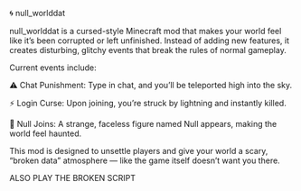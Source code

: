 🌀 null_worlddat

null_worlddat is a cursed-style Minecraft mod that makes your world feel like it’s been corrupted or left unfinished. Instead of adding new features, it creates disturbing, glitchy events that break the rules of normal gameplay.

Current events include:

⚠️ Chat Punishment: Type in chat, and you’ll be teleported high into the sky.

⚡ Login Curse: Upon joining, you’re struck by lightning and instantly killed.

👤 Null Joins: A strange, faceless figure named Null appears, making the world feel haunted.

This mod is designed to unsettle players and give your world a scary, “broken data” atmosphere — like the game itself doesn’t want you there. 


ALSO PLAY THE BROKEN SCRIPT
